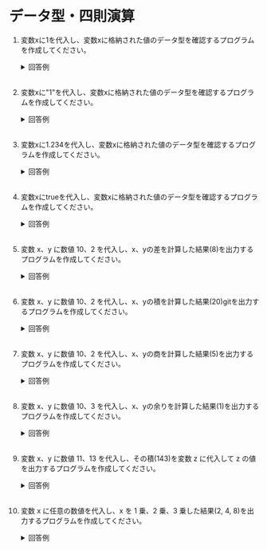 # データ型・四則演算

1. 変数xに1を代入し、変数xに格納された値のデータ型を確認するプログラムを作成してください。

	<details><summary>回答例</summary><div>
		
	```
	x = 1
	puts x.class
	```

	</div></details>

	<br>

2. 変数xに"1"を代入し、変数xに格納された値のデータ型を確認するプログラムを作成してください。

	<details><summary>回答例</summary><div>
		
	```
	x = "1"
	puts x.class
	```
		
	</div></details>
	
	<br>

3. 変数xに1.234を代入し、変数xに格納された値のデータ型を確認するプログラムを作成してください。

	<details><summary>回答例</summary><div>
		
	```
	x = 1.234
	puts x.class
	```
		
	</div></details>

	<br>



4. 変数xにtrueを代入し、変数xに格納された値のデータ型を確認するプログラムを作成してください。

	<details><summary>回答例</summary><div>
			
	```
	x = true
	puts x.class
	```
			
	</div></details>
		
	<br>
	
5. 変数 x、y に数値 10、2 を代入し、x、yの差を計算した結果(8)を出力するプログラムを作成してください。

	<details><summary>回答例</summary><div>
		
	```
	x = 10
	y = 2
	puts x - y
	```
		
	</div></details>
	
	<br>
	
6. 変数 x、y に数値 10、2 を代入し、x、yの積を計算した結果(20)gitを出力するプログラムを作成してください。

	<details><summary>回答例</summary><div>
		
	```
	x = 10
	y = 2
	puts x * y
	```
		
	</div></details>
	
	<br>
	
7. 変数 x、y に数値 10、2 を代入し、x、yの商を計算した結果(5)を出力するプログラムを作成してください。

	<details><summary>回答例</summary><div>
		
	```
	x = 10
	y = 2
	puts x / y
	```
		
	</div></details>
	
	<br>
	
8. 変数 x、y に数値 10、3 を代入し、x、yの余りを計算した結果(1)を出力するプログラムを作成してください。

	<details><summary>回答例</summary><div>
		
	```
	x = 10
	y = 3
	puts x % y
	```
		
	</div></details>
	
	<br>
	
9. 変数 x、y に数値 11、13 を代入し、その積(143)を変数 z に代入して z の値を出力するプログラムを作成してください。

	<details><summary>回答例</summary><div>
		
	```
	x = 11
	y = 13
	z = x * y
	puts z
	```
		
	</div></details>
	
	<br>
	
10. 変数 x に任意の数値を代入し、x を 1 乗、2 乗、3 乗した結果(2, 4, 8)を出力するプログラムを作成してください。

	<details><summary>回答例</summary><div>
		
	```
	x = 2
	puts x
	puts x * x
	puts x * x * x
	```
		
	</div></details>
	
	<br>
